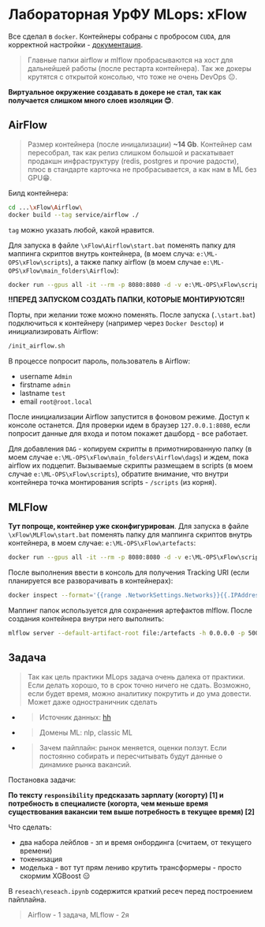 # Лабораторная УрФУ MLops: xFlow

Все сделал в `docker`. Контейнеры собраны с пробросом `CUDA`, для корректной настройки - [документация](https://learn.microsoft.com/ru-ru/windows/ai/directml/gpu-cuda-in-wsl).

> Главные папки airflow и mlflow пробрасываются на хост для дальнейшей работы (после рестарта контейнера). Так же докеры крутятся с открытой консолью, что тоже не очень DevOps 😐.

**Виртуальное окружение создавать в докере не стал, так как получается слишком много слоев изоляции 😊**.

## AirFlow

> Размер контейнера (после иницализации) **~14 Gb**. Контейнер сам пересобрал, так как релиз слишком большой и раскатывает продакшн инфраструктуру (redis, postgres и прочие радости), плюс в стандарте карточка не пробрасывается, а как нам в ML без GPU😁.

Билд контейнера:

```bash
cd ...\xFlow\Airflow\
docker build --tag service/airflow ./
```

`tag` можно указать любой, какой нравится.

Для запуска в файле `\xFlow\Airflow\start.bat` поменять папку для маппинга скриптов внутрь контейнера, (в моем случа: `e:\ML-OPS\xFlow\scripts`),
а также папку airflow (в моем случае `e:\ML-OPS\xFlow\main_folders\Airflow`):

```bash
docker run --gpus all -it --rm -p 8080:8080 -d -v e:\ML-OPS\xFlow\scripts:/scripts -v e:\ML-OPS\xFlow\main_folders\Airflow:/root/airflow service/airflow
```

**!!ПЕРЕД ЗАПУСКОМ СОЗДАТЬ ПАПКИ, КОТОРЫЕ МОНТИРУЮТСЯ!!**

Порты, при желании тоже можно поменять.
После запуска (`.\start.bat`) подключиться к контейнеру (например через `Docker Desctop`) и инициализировать Airflow:

```bash
/init_airflow.sh
```

В процессе попросит пароль, пользователь в Airflow:

* username `Admin`
* firstname `admin`
* lastname `test`
* email `root@root.local`

После инициализации Airflow запустится в фоновом режиме. Доступ к консоле останется. Для проверки идем в браузер `127.0.0.1:8080`, если попросит данные для входа и потом покажет дашборд - все работает.

Для добавления `DAG` - копируем скрипты в примотнированную папку (в моем случае `e:\ML-OPS\xFlow\main_folders\Airflow\dags`) и ждем, пока airflow их подцепит. Вызываемые скрипты размещаем в scripts (в моем случае `e:\ML-OPS\xFlow\scripts`), обратите внимание, что внутри контейнера точка монтирования scripts - `/scripts` (из корня).

## MLFlow

**Тут попроще, контейнер уже сконфигурирован**. Для запуска в файле `\xFlow\MLFlow\start.bat` поменять папку для маппинга скриптов внутрь контейнера, в моем случае: `e:\ML-OPS\xFlow\artefacts`:

```bash
docker run --gpus all -it --rm -p 8080:8080 -d -v e:\ML-OPS\xFlow\scripts:/scripts service/airflow 
```

После выполнения ввести в консоль для получения Tracking URI (если планируется все разворачивать в контейнерах):

```bash
docker inspect --format='{{range .NetworkSettings.Networks}}{{.IPAddress}}{{end}}' mlflow
```

Маппинг папок используется для сохранения артефактов mlflow. После создания контейнера внутри него выполнить:

```bash
mlflow server --default-artifact-root file:/artefacts -h 0.0.0.0 -p 5000
```

## Задача

> Так как цель практики MLops задача очень далека от практики. Если делать хорошо, то в срок точно ничего не сдать. Возможно, если будет время, можно аналитику покрутить и до ума довести. Может даже одностраничник сделать

* > Источник данных: [hh](https://hh.ru)
* > Домены ML: nlp, classic ML
* > Зачем пайплайн: рынок меняется, оценки ползут. Если постоянно собирать и пересчитывать будут данные о динамике рынка вакансий.

Постановка задачи:

**По тексту `responsibility` предсказать зарплату (когорту) [1] и потребность в специалисте (когорта, чем меньше время существования вакансии тем выше потребность в текущее время) [2]**

Что сделать:

* два набора лейблов - зп и время онбординга (считаем, от текущего времени)
* токенизация
* моделька - вот тут прям лениво крутить трансформеры - просто скормим XGBoost 😑

В `reseach\reseach.ipynb` содержится краткий ресеч перед построением пайплайна.

>Airflow - 1 задача, MLflow - 2я
